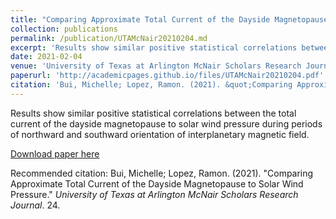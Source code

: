 ```yaml
---
title: "Comparing Approximate Total Current of the Dayside Magnetopause to Solar Wind Pressure"
collection: publications
permalink: /publication/UTAMcNair20210204.md
excerpt: 'Results show similar positive statistical correlations between the total current of the dayside magnetopause to solar wind pressure during periods of northward and southward orientation of interplanetary magnetic field.'
date: 2021-02-04
venue: 'University of Texas at Arlington McNair Scholars Research Journal'
paperurl: 'http://academicpages.github.io/files/UTAMcNair20210204.pdf'
citation: 'Bui, Michelle; Lopez, Ramon. (2021). &quot;Comparing Approximate Total Current of the Dayside Magnetopause to Solar Wind Pressure.&quot; <i>University of Texas at Arlington McNair Scholars Research Journal</i>. 24.'
---
```

Results show similar positive statistical correlations between the total current of the dayside magnetopause to solar wind pressure during periods of northward and southward orientation of interplanetary magnetic field.

[Download paper here](http://academicpages.github.io/files/UTAMcNair20210204.pdf)

Recommended citation: Bui, Michelle; Lopez, Ramon. (2021). &quot;Comparing Approximate Total Current of the Dayside Magnetopause to Solar Wind Pressure.&quot; <i>University of Texas at Arlington McNair Scholars Research Journal</i>. 24.
